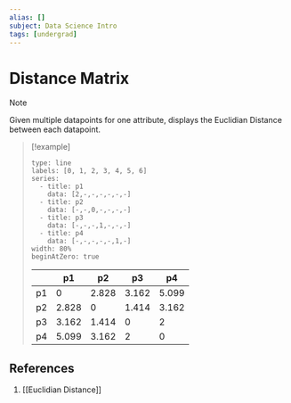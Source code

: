 ```yaml
---
alias: []
subject: Data Science Intro
tags: [undergrad]
---
```

# Distance Matrix


> [!note]
> Given multiple datapoints for one attribute, displays the Euclidian Distance between each datapoint.

> [!example]
> ```chart
> type: line
> labels: [0, 1, 2, 3, 4, 5, 6]
> series:
>   - title: p1
>     data: [2,-,-,-,-,-,-]
>   - title: p2
>     data: [-,-,0,-,-,-,-]
>   - title: p3
>     data: [-,-,-,1,-,-,-]
>   - title: p4
>     data: [-,-,-,-,-,1,-]
> width: 80%
> beginAtZero: true
> ```
> 
> |     | p1    | p2    | p3    | p4    |
> | --- | ----- | ----- | ----- | ----- |
> | p1  | 0     | 2.828 | 3.162 | 5.099 |
> | p2  | 2.828 | 0     | 1.414 | 3.162 |
> | p3  | 3.162 | 1.414 | 0     | 2     |
> | p4  | 5.099 | 3.162 | 2     | 0     |

## References
1. [[Euclidian Distance]]